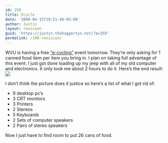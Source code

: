 ```yaml
---
id: 259
title: Ecycle
date: '2008-04-15T19:51:46-05:00'
author: Justin
layout: revision
guid: 'https://justin.thehaggertys.net/?p=259'
permalink: /190-revision/
---
```


WVU is having a free [“e-cycling”](http://wecan.wvu.edu/wvu_e_cycling_day_april_16th) event tomorrow. They’re only asking for 1 canned food item per item you bring in. I plan on taking full advantage of this event. I just got done loading up my jeep with all of my old computer and electronics. It only took me about 2 hours to do it. Here’s the end result:  
[![](https://justin.thehaggertys.net/wp-content/uploads/2008/04/ecycle_small.jpg)](https://justin.thehaggertys.net/wp-content/uploads/2008/04/ecycle.jpg)

I don’t think the picture does it justice so here’s a list of what I got rid of:

- 9 desktop pc’s
- 3 CRT monitors
- 3 Printers
- 2 Stereos
- 5 Keyboards
- 2 Sets of computer speakers
- 2 Pairs of stereo speakers

Now I just have to find room to put 26 cans of food.